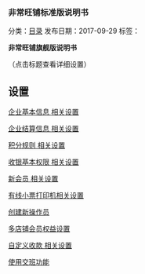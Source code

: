 ### 非常旺铺标准版说明书

分类：[目录](http://www.fcwangpu.com/help/list37.htm)    发布日期：2017-09-29     标签：

**非常旺铺旗舰版说明书**

（点击标题查看详细设置）

## 设置

[企业基本信息 相关设置](http://www.fcwangpu.com/help/568.htm)

[企业结算信息 相关设置](http://www.fcwangpu.com/help/569.htm)

[积分规则 相关设置](http://www.fcwangpu.com/help/572.htm)

[收银基本权限 相关设置](http://www.fcwangpu.com/help/571.htm)

[新会员 相关设置](http://www.fcwangpu.com/help/573.htm)

[有线小票打印机相关设置](http://www.fcwangpu.com/help/590.htm)

[创建新操作员](http://www.fcwangpu.com/help/664.htm)

[多店铺会员权益设置](http://www.fcwangpu.com/help/664.htm)

[自定义收款 相关设置](http://www.fcwangpu.com/help/655.htm)

[使用交班功能](http://www.fcwangpu.com/help/654.htm)


